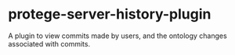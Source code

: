 # protege-server-history-plugin
A plugin to view commits made by users, and the ontology changes associated with commits.
